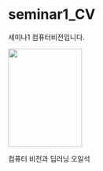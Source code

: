# seminar1_CV

<p>세미나1 컴퓨터비전입니다.</p>
<img src = "https://gdimg.gmarket.co.kr/2780661871/still/400?ver=1687858602)https://gdimg.gmarket.co.kr/2780661871/still/400?ver=1687858602" width = 150 height = 200 >
<p>컴퓨터 비전과 딥러닝 오일석</p>
